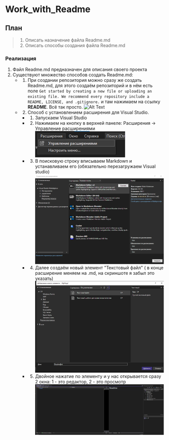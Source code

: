 # Work_with_Readme
## План
> 1. Описать назначение файла Readme.md
> 2. Описать способы создания файла Readme.md
### Реализация
1. Файл Readme.md предназначен для описания своего проекта
2. Существуют множество способов создать Readme.md:
    * 1. При создании репозитория можно сразу же создать Readme.md, для этого создаём репозиторий и в нём есть поле ```Get started by creating a new file or uploading an existing file. We recommend every repository include a README, LICENSE, and .gitignore.``` и там нажимаем на ссылку __README__. Всё так просто.
    ![Alt Text](https://media.giphy.com/media/vFKqnCdLPNOKc/giphy.gif)
    * 2. Способ с установлением расширения для Visual Studio.
      * 1. Запускаем Visual Studio 
      * 2. Нажимаем на кнопку в верхней панеле: Расширения -> Управление расширениями
      ![Alt text](https://github.com/RageHaker/Work_with_Readme/blob/master/ReadmeImages/1.png)
      * 3. В поисковую строку вписываем Markdown и устанавливаем его (обязательно перезагружаем Visual studio)
      ![Alt text](https://github.com/RageHaker/Work_with_Readme/blob/master/ReadmeImages/2.png)
      * 4. Далее создаём новый элемент "Текстовый файл" ( в конце расширение меняем на .md, на скриншоте я забыл это указать)
      ![Alt text](https://github.com/RageHaker/Work_with_Readme/blob/master/ReadmeImages/3.png)
      * 5. Двойное нажатие по элементу и у нас открывается сразу 2 окна: 1 - это редактор, 2 - это просмотр
      ![Alt text](https://github.com/RageHaker/Work_with_Readme/blob/master/ReadmeImages/4.png)
